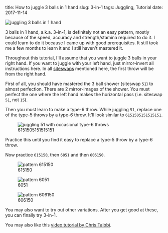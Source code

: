 title: How to juggle 3 balls in 1 hand
slug: 3-in-1
tags: Juggling, Tutorial
date: 2017-11-14


<img src="{static}/img/siteswaps/60.gif" alt="juggling 3 balls in 1 hand" title="60" />

3 balls in 1 hand, a.k.a. 3-in-1, is definitely not an easy pattern,
mostly because of the speed, accuracy and strength/stamina required to do it.
I could learn to do it because I came up with good prerequisites.
It still took me a few months to learn it and I still haven't mastered it.

Throughout this tutorial, I'll assume that you want to juggle 3 balls in your right hand.
If you want to juggle with your left hand, just mirror-invert all instructions here.
In all [siteswaps](https://en.wikipedia.org/wiki/Siteswap) mentioned here,
the first throw will be from the right hand.

First of all, you should have mastered the 3 ball shower (siteswap `51`) to almost perfection.
There are 2 mirror-images of the shower.
You must perfect the one where the left hand makes the horizontal pass
(i.e. siteswap `51`, not `15`).

Then you must learn to make a type-6 throw.
While juggling `51`, replace one of the type-5 throws by a type-6 throw.
It'll look similar to `6151505151515151`.

<figure>
    <img src="{static}/img/siteswaps/6151505151515151.gif"
        alt="juggling 51 with occasional type-6 throws"/>
    <figcaption>6151505151515151</figcaption>
</figure>

Practice this until you find it easy to replace a type-5 throw by a type-6 throw.

Now practice `615150`, then `6051` and then `606150`.

<div class="gallery">
<figure>
    <img src="{static}/img/siteswaps/615150.gif" alt="pattern 615150" />
    <figcaption>615150</figcaption>
</figure>
<figure>
    <img src="{static}/img/siteswaps/6051.gif" alt="pattern 6051" />
    <figcaption>6051</figcaption>
</figure>
<figure>
    <img src="{static}/img/siteswaps/606150.gif" alt="pattern 606150" />
    <figcaption>606150</figcaption>
</figure>
</div>

You may also want to try out other variations.
After you get good at these, you can finally try 3-in-1.

You may also like this [video tutorial by Chris Taibbi](https://www.youtube.com/watch?v=z2k3ugex7Kw).
